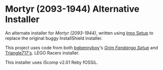 Mortyr (2093-1944) Alternative Installer
===========================================

An alternate installer for _Mortyr (2093-1944)_, written using [Inno Setup](http://www.jrsoftware.org/isinfo.php)
to replace the original buggy InstallShield installer.

This project uses code from both [bgbennyboy](https://github.com/bgbennyboy)'s [_Grim Fandango Setup_](https://github.com/bgbennyboy/Grim-Fandango-Setup-and-Launcher)
and [Triangle717's](http://Triangle717.WordPress.com). LEGO Racers installer.

This installer uses i5comp v2.01 Reby fOSSiL.